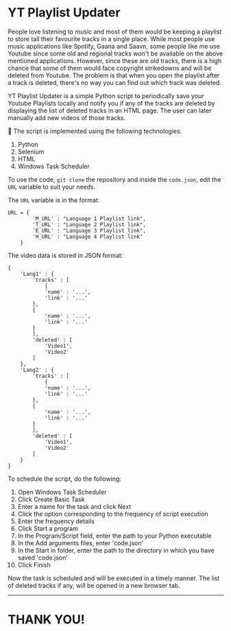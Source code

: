 # YT Playlist Updater

People love listening to music and most of them would be keeping a playlist to store tall their favourite tracks in a single place. While most people use music applications like Spotify, Gaana and Saavn, some people like me use Youtube since some old and regional tracks won't be available on the above mentioned applications. However, since these are old tracks, there is a high chance that some of them would face copyright strikedowns and will be deleted from Youtube. The problem is that when you open the playlist after a track is deleted, there's no way you can find out which track was deleted.

YT Playlist Updater is a simple Python script to periodically save your Youtube Playlists locally and notify you if any of the tracks are deleted by displaying the list of deleted tracks in an HTML page. The user can later manually add new videos of those tracks. 

:house_with_garden:
The script is implemented using the following technologies:

1. Python
2. Selenium
3. HTML
4. Windows Task Scheduler

To use the code, `git clone` the repository and inside the `code.json`, edit the `URL` variable to suit your needs.

The `URL` variable is in the format:

```
URL = {
        'M_URL' : "Language 1 Playlist link",
        'T_URL' : "Language 2 Playlist link",
        'E_URL' : "Language 3 Playlist link",
        'H_URL' : "Language 4 Playlist link"
    }
```

The video data is stored in JSON format:
```
{
    'Lang1' : {
        'tracks' : [
            {
            'name' : '...',
            'link' : '...'
        },
        {
            'name' : '...',
            'link' : '...'
        }
        ],
        'deleted' : [
            'Video1',
            'Video2'
        ]
    },
    'Lang2' : {
        'tracks' : [
            {
            'name' : '...',
            'link' : '...'
        },
        {
            'name' : '...',
            'link' : '...'
        }
        ],
        'deleted' : [
            'Video1',
            'Video2'
        ]
    }
} 
```
To schedule the script, do the following:
1. Open Windows Task Scheduler
2. Click Create Basic Task
3. Enter a name for the task and click Next
4. Click the option corresponding to the frequency of script execution
5. Enter the frequency details
6. Click Start a program
7. In the Program/Script field, enter the path to your Python executable
8. In the Add arguments files, enter 'code.json'
9. In the Start in folder, enter the path to the directory in which you have saved 'code.json'
10. Click Finish

Now the task is scheduled and will be executed in a timely manner. The list of deleted tracks if any, will be opened in a new browser tab.

---

# THANK YOU!




